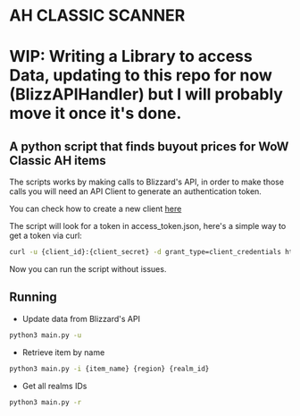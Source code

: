 # AH CLASSIC SCANNER
# WIP: Writing a Library to access Data, updating to this repo for now (BlizzAPIHandler) but I will probably move it once it's done.
## A python script that finds buyout prices for WoW Classic AH items

The scripts works by making calls to Blizzard's API, in order to make those calls you will need an API Client to generate an authentication token.

You can check how to create a new client [here](https://develop.battle.net/documentation/guides/getting-started)

The script will look for a token in access_token.json, here's a simple way to get a token via curl:

```sh
curl -u {client_id}:{client_secret} -d grant_type=client_credentials https://us.battle.net/oauth/token >> access_token.json
```

Now you can run the script without issues.

## Running
* Update data from Blizzard's API
```sh
python3 main.py -u
``` 

* Retrieve item by name
```sh
python3 main.py -i {item_name} {region} {realm_id} 
```

* Get all realms IDs
```sh
python3 main.py -r 
```
